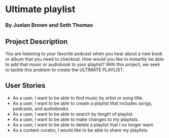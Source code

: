# Ultimate playlist 
### By Juelan Brown and Seth Thomas

## Project Description 
You are listening to your favorite podcast when you hear about a new book or album that you need to checkout. How would you like to instantly be able to add that music or audiobook to your playlist? With this project, we seek to tackle this problem to create the ULTIMATE PLAYLIST.

## User Stories
- As a user, I want to be able to find music by artist or song title.
- As a user, I want to be able to create a playlist that includes songs, podcasts, and audiobooks.
- As a user, I want to be able to search by length of playlist.
- As a user, I want to be able to make changes to my playlists.
- As a user, I want to be able to delete a playlist that I no longer want.
- As  a content curator, I would like to be able to share my playlists.




